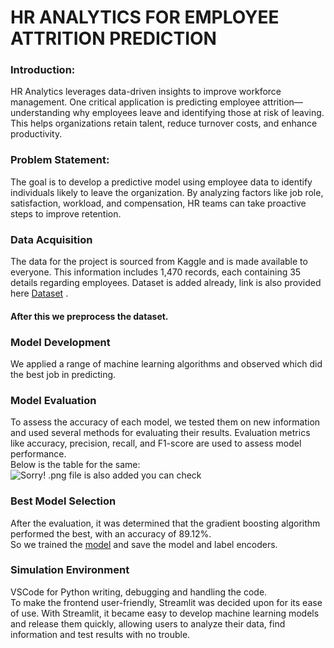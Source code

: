 # HR ANALYTICS FOR EMPLOYEE ATTRITION PREDICTION
### Introduction:
HR Analytics leverages data-driven insights to improve workforce management. One critical application is predicting employee attrition—understanding why employees leave and identifying those at risk of leaving. This helps organizations retain talent, reduce turnover costs, and enhance productivity.
### Problem Statement:
The goal is to develop a predictive model using employee data to identify individuals likely to leave the organization. By analyzing factors like job role, satisfaction, workload, and compensation, HR teams can take proactive steps to improve retention.
### Data Acquisition
The data for the project is sourced from Kaggle and is made available to everyone. This information includes 1,470 records, each containing 35 details regarding employees. Dataset is added already, link is also provided here [Dataset](https://www.kaggle.com/datasets/pavansubhasht/ibm-hr-analytics-attrition-dataset) .
#### After this we preprocess the dataset. 
### Model Development
We applied a range of machine learning algorithms and observed which did the best job in predicting. 
### Model Evaluation
To assess the accuracy of each model, we tested them on new information and used several methods for evaluating their results. Evaluation metrics like accuracy, precision, recall, and F1-score are used to assess model performance.<br>
Below is the table for the same:
![Sorry! .png file is also added you can check]("https://github.com/shruti041/HR_ANALYTICS_FOR_EMPLOYEE_ATTRITION_PREDICTION/blob/main/Screenshot%202025-05-20%20231245.png")
### Best Model Selection
After the evaluation, it was determined that the gradient boosting algorithm performed the best, with an accuracy of 89.12%. <br>
So we trained the [model](https://github.com/shruti041/HR_ANALYTICS_FOR_EMPLOYEE_ATTRITION_PREDICTION/blob/main/Gradient_Boosting.py) and save the model and label encoders. <br>
### Simulation Environment
VSCode for Python writing, debugging and handling the code. <br>
To make the frontend user-friendly, Streamlit was decided upon for its ease of use. With Streamlit, it became easy to develop machine learning models and release them quickly, allowing users to analyze their data, find information and test results with no trouble. 
